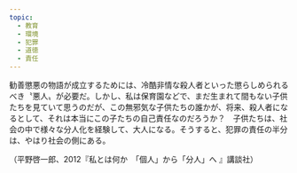 ```yaml
---
topic:
  - 教育
  - 環境
  - 犯罪
  - 道徳
  - 責任
---
```

勧善懲悪の物語が成立するためには、冷酷非情な殺人者といった懲らしめられるべき〝悪人〟が必要だ。しかし、私は保育園などで、まだ生まれて間もない子供たちを見ていて思うのだが、この無邪気な子供たちの誰かが、将来、殺人者になるとして、それは本当にこの子たちの自己責任なのだろうか？　子供たちは、社会の中で様々な分人化を経験して、大人になる。そうすると、犯罪の責任の半分は、やはり社会の側にある。

（平野啓一郎、2012『私とは何か　「個人」から「分人」へ 』講談社）